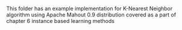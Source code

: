This folder has an example implementation for K-Nearest Neighbor algorithm using Apache Mahout 0.9 distribution covered as a part of chapter 6 instance based learning methods
